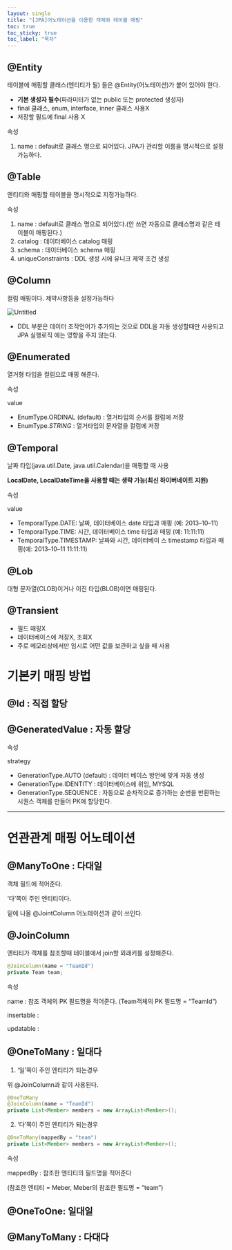 ```yaml
---
layout: single
title: "[JPA]어노테이션을 이용한 객체와 테이블 매핑"
toc: true
toc_sticky: true
toc_label: "목차"
---
```


## @Entity

테이블에 매핑할 클래스(엔티티가 될) 들은 @Entity(어노테이션)가 붙어 있어야 한다.

- **기본 생성자 필수**(파라미터가 없는 public 또는 protected 생성자)
- final 클래스, enum, interface, inner 클래스 사용X
- 저장할 필드에 final 사용 X

속성

1. name : default로 클래스 명으로 되어있다. JPA가 관리할 이름을 명시적으로 설정 가능하다.

## @Table

엔티티와 매핑할 테이블을 명시적으로 지정가능하다.

속성

1. name : default로 클래스 명으로 되어있다.(안 쓰면 자동으로 클래스명과 같은 테이블이 매핑된다.)
2. catalog : 데이터베이스 catalog 매핑
3. schema : 데이터베이스 schema 매핑
4. uniqueConstraints : DDL 생성 시에 유니크 제약 조건 생성

## @Column

컬럼 매핑이다. 제약사항등을 설정가능하다

![Untitled](https://wakeful-fang-580.notion.site/image/https%3A%2F%2Fs3-us-west-2.amazonaws.com%2Fsecure.notion-static.com%2F315d8bb9-9d28-4d80-9abf-d5933632a462%2FUntitled.png?id=66ea3040-3897-42c2-b8f6-8c084ba15038&table=block&spaceId=0a3516d8-1359-4f15-96f8-67198b036621&width=1060&userId=&cache=v2)

- DDL 부분은 데이터 조작언어가 추가되는 것으로 DDL을 자동 생성할때만 사용되고 JPA 실행로직 에는 영향을 주지 않는다.

## @Enumerated

열거형 타입을 컬럼으로 매핑 해준다.

속성

value

- EnumType.ORDINAL (default) : 열거타입의 순서를 컬럼에 저장
- EnumType.*STRING*  : 열거타입의 문자열을 컬럼에 저장

## @Temporal

날짜 타입(java.util.Date, java.util.Calendar)을 매핑할 때 사용

**LocalDate, LocalDateTime을 사용할 때는 생략 가능(최신 하이버네이트 지원)**

속성

value

- TemporalType.DATE: 날짜, 데이터베이스 date 타입과 매핑
(예: 2013–10–11)
- TemporalType.TIME: 시간, 데이터베이스 time 타입과 매핑
(예: 11:11:11)
- TemporalType.TIMESTAMP: 날짜와 시간, 데이터베이 스
timestamp 타입과 매핑(예: 2013–10–11 11:11:11)

## @Lob

대형 문자열(CLOB)이거나 이진 타입(BLOB)이면 매핑된다.

## @Transient

- 필드 매핑X
- 데이터베이스에 저장X, 조회X
- 주로 메모리상에서만 임시로 어떤 값을 보관하고 싶을 때 사용

# 기본키 매핑 방법

## @Id  : 직접 할당

## @GeneratedValue : 자동 할당

속성

strategy

- GenerationType.AUTO (default) : 데이터 베이스 방언에 맞게 자동 생성
- GenerationType.IDENTITY : 데이터베이스에 위임, MYSQL
- GenerationType.SEQUENCE : 자동으로 순차적으로 증가하는 순번을 반환하는 시퀀스 객체를 만들어 PK에 할당한다.

---

# 연관관계 매핑 어노테이션

## @ManyToOne : 다대일

객체 필드에 적어준다.

‘다’쪽이 주인 엔티티이다.

밑에 나올 @JointColumn 어노테이션과 같이 쓰인다.

## @JoinColumn

엔티티가 객체를 참조할때 테이블에서 join할 외래키를 설정해준다.

```java
@JoinColumn(name = "TeamId")
private Team team;
```

속성

name : 참조 객체의 PK 필드명을 적어준다. (Team객체의 PK 필드명 = “TeamId”)

insertable : 

updatable : 

## @OneToMany : 일대다

1. ‘일’쪽이 주인 엔티티가 되는경우
    
  위 @JoinColumn과 같이 사용된다.
  
  ```java
  @OneToMany
  @JoinColumn(name = "TeamId")
  private List<Member> members = new ArrayList<Member>();
  ```
    
2. ‘다’쪽이 주인 엔티티가 되는경우
    
  ```java
  @OneToMany(mappedBy = "team")
  private List<Member> members = new ArrayList<Member>();
  ```
  
  속성
  
  mappedBy : 참조한 엔티티의 필드명을 적어준다
  
  (참조한 엔티티 = Meber, Meber의 참조한 필드명 = “team”)
    

## @OneToOne: 일대일

## @ManyToMany : 다대다